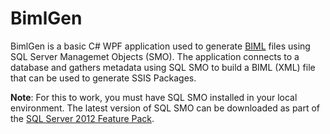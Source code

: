 BimlGen
=======

BimlGen is a basic C# WPF application used to generate <a href="https://en.wikipedia.org/wiki/Business_Intelligence_Markup_Language">BIML</a> files using SQL Server Managemet Objects (SMO).  The application connects to a database and gathers metadata using SQL SMO to build a BIML (XML) file that can be used to generate SSIS Packages.

**Note**: For this to work, you must have SQL SMO installed in your local environment.  The latest version of SQL SMO can be downloaded as part of the <a href="https://www.microsoft.com/en-us/download/details.aspx?id=29065">SQL Server 2012 Feature Pack</a>.
